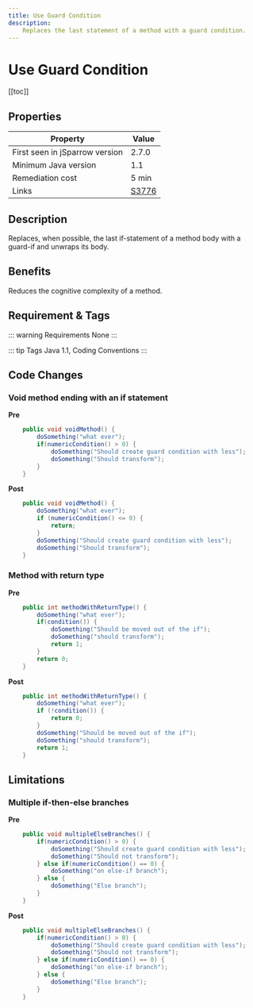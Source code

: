 ```yaml
---
title: Use Guard Condition
description:
    Replaces the last statement of a method with a guard condition.
---
```


# Use Guard Condition

[[toc]]

## Properties

| Property                        | Value |
| ------------------------------- | ----- |
| First seen in jSparrow version  | 2.7.0   |
| Minimum Java version            | 1.1   |
| Remediation cost                | 5 min |
| Links                           | [S3776](https://sonarcloud.io/organizations/default/rules?open=squid%3AS3776&rule_key=squid%3AS3776) |

## Description

Replaces, when possible, the last if-statement of a method body with a guard-if and unwraps its body.

## Benefits

Reduces the cognitive complexity of a method.

## Requirement & Tags

::: warning Requirements
None
:::

::: tip Tags
Java 1.1, Coding Conventions
:::

## Code Changes

### Void method ending with an if statement

__Pre__
```java
	public void voidMethod() {
		doSomething("what ever");
		if(numericCondition() > 0) {
			doSomething("Should create guard condition with less");
			doSomething("Should transform");
		}
	}
```

__Post__
```java
	public void voidMethod() {
		doSomething("what ever");
		if (numericCondition() <= 0) {
			return;
		}
		doSomething("Should create guard condition with less");
		doSomething("Should transform");
	}
```

### Method with return type

__Pre__
```java
	public int methodWithReturnType() {
		doSomething("what ever");
		if(condition()) {
			doSomething("Should be moved out of the if");
			doSomething("should transform");
			return 1;
		}
		return 0;
	}
```

__Post__
```java
	public int methodWithReturnType() {
		doSomething("what ever");
		if (!condition()) {
			return 0;
		}
		doSomething("Should be moved out of the if");
		doSomething("should transform");
		return 1;
	}
```

## Limitations

### Multiple if-then-else branches

__Pre__
```java
	public void multipleElseBranches() {
		if(numericCondition() > 0) {
			doSomething("Should create guard condition with less");
			doSomething("Should not transform");
		} else if(numericCondition() == 0) {
			doSomething("on else-if branch");
		} else {
			doSomething("Else branch");
		}
	}
```

__Post__
```java
	public void multipleElseBranches() {
		if(numericCondition() > 0) {
			doSomething("Should create guard condition with less");
			doSomething("Should not transform");
		} else if(numericCondition() == 0) {
			doSomething("on else-if branch");
		} else {
			doSomething("Else branch");
		}
	}
```
